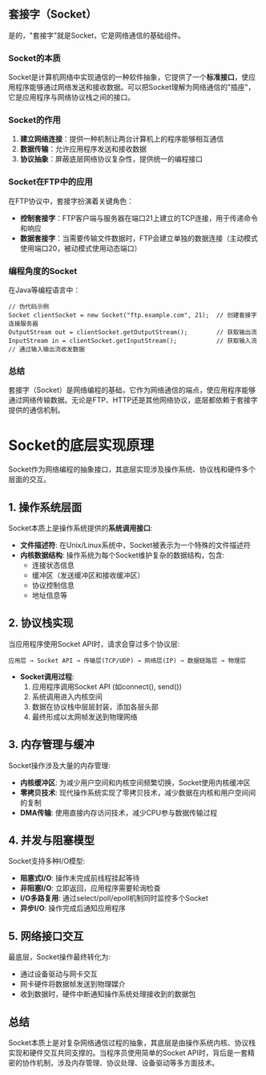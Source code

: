 ## 套接字（Socket）

是的，"套接字"就是Socket，它是网络通信的基础组件。

### Socket的本质
Socket是计算机网络中实现通信的一种软件抽象，它提供了一个**标准接口**，使应用程序能够通过网络发送和接收数据。可以把Socket理解为网络通信的"插座"，它是应用程序与网络协议栈之间的接口。

### Socket的作用
1. **建立网络连接**：提供一种机制让两台计算机上的程序能够相互通信
2. **数据传输**：允许应用程序发送和接收数据
3. **协议抽象**：屏蔽底层网络协议复杂性，提供统一的编程接口

### Socket在FTP中的应用
在FTP协议中，套接字扮演着关键角色：
- **控制套接字**：FTP客户端与服务器在端口21上建立的TCP连接，用于传递命令和响应
- **数据套接字**：当需要传输文件数据时，FTP会建立单独的数据连接（主动模式使用端口20，被动模式使用动态端口）

### 编程角度的Socket
在Java等编程语言中：
```
// 伪代码示例
Socket clientSocket = new Socket("ftp.example.com", 21);  // 创建套接字连接服务器
OutputStream out = clientSocket.getOutputStream();        // 获取输出流
InputStream in = clientSocket.getInputStream();           // 获取输入流
// 通过输入输出流收发数据
```

### 总结
套接字（Socket）是网络编程的基础，它作为网络通信的端点，使应用程序能够通过网络传输数据。无论是FTP、HTTP还是其他网络协议，底层都依赖于套接字提供的通信机制。



# Socket的底层实现原理

Socket作为网络编程的抽象接口，其底层实现涉及操作系统、协议栈和硬件多个层面的交互。

## 1. 操作系统层面

Socket本质上是操作系统提供的**系统调用接口**:

- **文件描述符**: 在Unix/Linux系统中，Socket被表示为一个特殊的文件描述符
- **内核数据结构**: 操作系统为每个Socket维护复杂的数据结构，包含:
  - 连接状态信息
  - 缓冲区（发送缓冲区和接收缓冲区）
  - 协议控制信息
  - 地址信息等

## 2. 协议栈实现

当应用程序使用Socket API时，请求会穿过多个协议层:

```
应用层 → Socket API → 传输层(TCP/UDP) → 网络层(IP) → 数据链路层 → 物理层
```

- **Socket调用过程**:
  1. 应用程序调用Socket API (如connect(), send())
  2. 系统调用进入内核空间
  3. 数据在协议栈中层层封装，添加各层头部
  4. 最终形成以太网帧发送到物理网络

## 3. 内存管理与缓冲

Socket操作涉及大量的内存管理:

- **内核缓冲区**: 为减少用户空间和内核空间频繁切换，Socket使用内核缓冲区
- **零拷贝技术**: 现代操作系统实现了零拷贝技术，减少数据在内核和用户空间间的复制
- **DMA传输**: 使用直接内存访问技术，减少CPU参与数据传输过程

## 4. 并发与阻塞模型

Socket支持多种I/O模型:

- **阻塞式I/O**: 操作未完成前线程挂起等待
- **非阻塞I/O**: 立即返回，应用程序需要轮询检查
- **I/O多路复用**: 通过select/poll/epoll机制同时监控多个Socket
- **异步I/O**: 操作完成后通知应用程序

## 5. 网络接口交互

最底层，Socket操作最终转化为:

- 通过设备驱动与网卡交互
- 网卡硬件将数据帧发送到物理媒介
- 收到数据时，硬件中断通知操作系统处理接收到的数据包

## 总结

Socket本质上是对复杂网络通信过程的抽象，其底层是由操作系统内核、协议栈实现和硬件交互共同支撑的。当程序员使用简单的Socket API时，背后是一套精密的协作机制，涉及内存管理、协议处理、设备驱动等多方面技术。